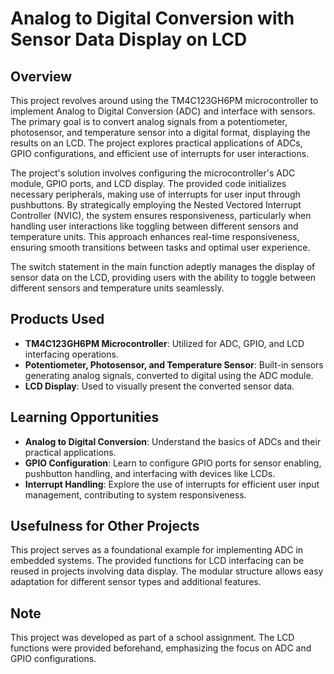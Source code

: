 # Analog to Digital Conversion with Sensor Data Display on LCD

## Overview

This project revolves around using the TM4C123GH6PM microcontroller to implement Analog to Digital Conversion (ADC) and interface with sensors. The primary goal is to convert analog signals from a potentiometer, photosensor, and temperature sensor into a digital format, displaying the results on an LCD. The project explores practical applications of ADCs, GPIO configurations, and efficient use of interrupts for user interactions.

The project's solution involves configuring the microcontroller's ADC module, GPIO ports, and LCD display. The provided code initializes necessary peripherals, making use of interrupts for user input through pushbuttons. By strategically employing the Nested Vectored Interrupt Controller (NVIC), the system ensures responsiveness, particularly when handling user interactions like toggling between different sensors and temperature units. This approach enhances real-time responsiveness, ensuring smooth transitions between tasks and optimal user experience.

The switch statement in the main function adeptly manages the display of sensor data on the LCD, providing users with the ability to toggle between different sensors and temperature units seamlessly.

## Products Used

- **TM4C123GH6PM Microcontroller**: Utilized for ADC, GPIO, and LCD interfacing operations.
- **Potentiometer, Photosensor, and Temperature Sensor**: Built-in sensors generating analog signals, converted to digital using the ADC module.
- **LCD Display**: Used to visually present the converted sensor data.

## Learning Opportunities

- **Analog to Digital Conversion**: Understand the basics of ADCs and their practical applications.
- **GPIO Configuration**: Learn to configure GPIO ports for sensor enabling, pushbutton handling, and interfacing with devices like LCDs.
- **Interrupt Handling**: Explore the use of interrupts for efficient user input management, contributing to system responsiveness.

## Usefulness for Other Projects

This project serves as a foundational example for implementing ADC in embedded systems. The provided functions for LCD interfacing can be reused in projects involving data display. The modular structure allows easy adaptation for different sensor types and additional features.

## Note

This project was developed as part of a school assignment. The LCD functions were provided beforehand, emphasizing the focus on ADC and GPIO configurations.
